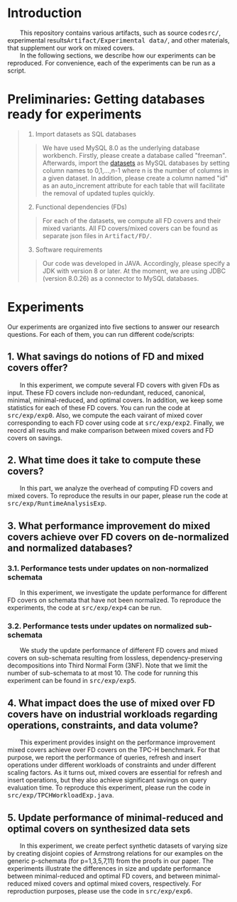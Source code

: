 # Introduction
&ensp;&ensp;&ensp;&ensp;This repository contains various artifacts, such as source code<kbd>src/</kbd>, experimental results<kbd>Artifact/Experimental data/</kbd>, and other materials, that supplement our work on mixed covers.\
&ensp;&ensp;&ensp;&ensp;In the following sections, we describe how our experiments can be reproduced. For convenience, each of the experiments can be run as a script.
# Preliminaries: Getting databases ready for experiments
> 1. Import datasets as SQL databases
>> We have used MySQL 8.0 as the underlying database workbench. Firstly, please create a database called "freeman". Afterwards, import the [datasets](https://drive.google.com/drive/folders/1RIO8hRNNwvTn0DU5tuazYWpsaIEtr7ch?usp=sharing) as MySQL databases by setting column names to 0,1,...,n-1 where n is the number of columns in a given dataset. In addition, please create a column named "id" as an auto_increment attribute for each table that will facilitate the removal of updated tuples quickly.
>2. Functional dependencies (FDs)
>> For each of the datasets, we compute all FD covers and their mixed variants. All FD covers/mixed covers can be found as separate json files in <kbd>Artifact/FD/</kbd>.
>3. Software requirements
>> Our code was developed in JAVA. Accordingly, please specify a JDK with version 8 or later. At the moment, we are using JDBC (version 8.0.26) as a connector to MySQL databases.
# Experiments
Our experiments are organized into five sections to answer our research questions. For each of them, you can run different code/scripts:
## 1. What savings do notions of FD and mixed covers offer?
&ensp;&ensp;&ensp;&ensp;In this experiment, we compute several FD covers with given FDs as input. These FD covers include non-redundant, reduced, canonical, minimal, minimal-reduced, and optimal covers. In addition, we keep some statistics for each of these FD covers. You can run the code at <kbd>src/exp/exp0</kbd>. Also, we compute the each vairant of mixed cover corresponding to each FD cover using code at <kbd>src/exp/exp2</kbd>. Finally, we reocrd all results and make comparison between mixed covers and FD covers on savings.
## 2. What time does it take to compute these covers?
&ensp;&ensp;&ensp;&ensp;In this part, we analyze the overhead of computing FD covers and mixed covers. To reproduce the results in our paper, please run the code at <kbd>src/exp/RuntimeAnalysisExp</kbd>.
## 3. What performance improvement do mixed covers achieve over FD covers on de-normalized and normalized databases?
### 3.1. Performance tests under updates on non-normalized schemata
&ensp;&ensp;&ensp;&ensp;In this experiment, we investigate the update performance for different FD covers on schemata that have not been normalized. To reproduce the experiments, the code at <kbd>src/exp/exp4</kbd> can be run.
### 3.2. Performance tests under updates on normalized sub-schemata
&ensp;&ensp;&ensp;&ensp;We study the update performance of different FD covers and mixed covers on sub-schemata resulting from lossless, dependency-preserving decompositions into Third Normal Form (3NF). Note that we limit the number of sub-schemata to at most 10. The code for running this experiment can be found in <kbd>src/exp/exp5</kbd>.
## 4. What impact does the use of mixed over FD covers have on industrial workloads regarding operations, constraints, and data volume?
&ensp;&ensp;&ensp;&ensp;This experiment provides insight on the performance improvement mixed covers achieve over FD covers on the TPC-H benchmark. For that purpose, we report the performance of queries, refresh and insert operations under different workloads of constraints and under different scaling factors. As it turns out, mixed covers are essential for refresh and insert operations, but they also achieve significant savings on query evaluation time. To reproduce this experiment, please run the code in <kbd>src/exp/TPCHWorkloadExp.java</kbd>.
## 5. Update performance of minimal-reduced and optimal covers on synthesized data sets
&ensp;&ensp;&ensp;&ensp;In this experiment, we create perfect synthetic datasets of varying size by creating disjoint copies of Armstrong relations for our examples on the generic p-schemata (for p=1,3,5,7,11) from the proofs in our paper. The experiments illustrate the differences in size and update performance between minimal-reduced and optimal FD covers, and between minimal-reduced mixed covers and optimal mixed covers, respectively. For reproduction purposes, please use the code in <kbd>src/exp/exp6</kbd>.
